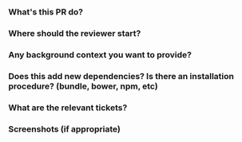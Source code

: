 ### What's this PR do?


### Where should the reviewer start?


### Any background context you want to provide?


### Does this add new dependencies? Is there an installation procedure? (bundle, bower, npm, etc)


### What are the relevant tickets?



### Screenshots (if appropriate)

